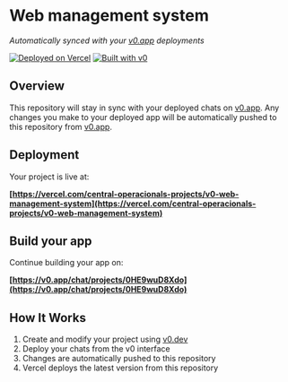 # Web management system

*Automatically synced with your [v0.app](https://v0.app) deployments*

[![Deployed on Vercel](https://img.shields.io/badge/Deployed%20on-Vercel-black?style=for-the-badge&logo=vercel)](https://vercel.com/central-operacionals-projects/v0-web-management-system)
[![Built with v0](https://img.shields.io/badge/Built%20with-v0.app-black?style=for-the-badge)](https://v0.app/chat/projects/0HE9wuD8Xdo)

## Overview

This repository will stay in sync with your deployed chats on [v0.app](https://v0.app).
Any changes you make to your deployed app will be automatically pushed to this repository from [v0.app](https://v0.app).

## Deployment

Your project is live at:

**[https://vercel.com/central-operacionals-projects/v0-web-management-system](https://vercel.com/central-operacionals-projects/v0-web-management-system)**

## Build your app

Continue building your app on:

**[https://v0.app/chat/projects/0HE9wuD8Xdo](https://v0.app/chat/projects/0HE9wuD8Xdo)**

## How It Works

1. Create and modify your project using [v0.dev](https://v0.dev)
2. Deploy your chats from the v0 interface
3. Changes are automatically pushed to this repository
4. Vercel deploys the latest version from this repository